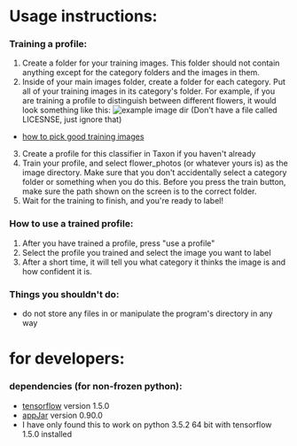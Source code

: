 # Usage instructions:
### Training a profile:
1. Create a folder for your training images. This folder should not contain anything except for the category folders and the images in them.
2. Inside of your main images folder, create a folder for each category. Put all of your training images in its category's folder. For example, if you are training a profile to distinguish between different flowers, it would look something like this: ![example image dir](https://www.tensorflow.org/images/folder_structure.png)
(Don't have a file called LICESNSE, just ignore that)
* [how to pick good training images](https://www.tensorflow.org/tutorials/image_retraining#creating_a_set_of_training_images)
3. Create a profile for this classifier in Taxon if you haven't already
4. Train your profile, and select flower_photos (or whatever yours is) as the image directory. Make sure that you don't accidentally select a category folder or something when you do this. Before you press the train button, make sure the path shown on the screen is to the correct folder.
5. Wait for the training to finish, and you're ready to label!

### How to use a trained profile:
1. After you have trained a profile, press "use a profile"
2. Select the profile you trained and select the image you want to label
3. After a short time, it will tell you what category it thinks the image is and how confident it is.

### Things you shouldn't do:
* do not store any files in or manipulate the program's directory in any way

# for developers:
### dependencies (for non-frozen python):
* [tensorflow](https://www.tensorflow.org/install/) version 1.5.0
* [appJar](http://appjar.info/Install/) version 0.90.0
* I have only found this to work on python 3.5.2 64 bit with tensorflow 1.5.0 installed
